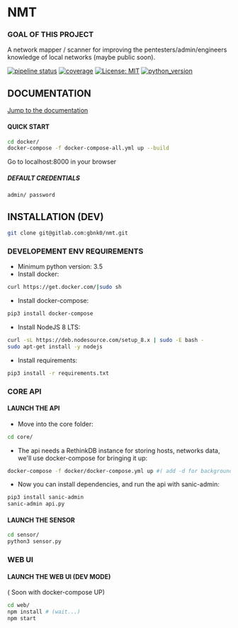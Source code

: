 
# NMT

### GOAL OF THIS PROJECT

A network mapper / scanner for improving the pentesters/admin/engineers knowledge of local networks (maybe public soon).



[![pipeline status](https://travis-ci.org/gbnk0/nmt.svg?branch=develop)]()
[![coverage](https://coveralls.io/repos/github/gbnk0/nmt/badge.svg?branch=develop)]()
[![License: MIT](https://img.shields.io/badge/License-MIT-yellow.svg)](https://opensource.org/licenses/MIT)
[![python_version](https://img.shields.io/badge/python-3.5%2C3.6-blue.svg)]()




## DOCUMENTATION
[Jump to the documentation](https://github.com/gbnk0/nmt/wiki)


#### QUICK START

```bash
cd docker/
docker-compose -f docker-compose-all.yml up --build
```

Go to localhost:8000 in your browser

##### DEFAULT CREDENTIALS
`admin/ password`


## INSTALLATION (DEV)
```bash
git clone git@gitlab.com:gbnk0/nmt.git
```
### DEVELOPEMENT ENV REQUIREMENTS
- Minimum python version: 3.5
- Install docker: 
```bash
curl https://get.docker.com/|sudo sh
```

- Install docker-compose: 
```bash
pip3 install docker-compose
```

- Install NodeJS 8 LTS:
```bash
curl -sL https://deb.nodesource.com/setup_8.x | sudo -E bash -
sudo apt-get install -y nodejs
```

- Install requirements:
```bash
pip3 install -r requirements.txt
```

### CORE API
#### LAUNCH THE API
- Move into the core folder:

```bash
cd core/
```

- The api needs a RethinkDB instance for storing hosts, networks data, we'll use docker-compose for bringing it up:

```bash
docker-compose -f docker/docker-compose.yml up #( add -d for background )

```

- Now you can install dependencies, and run the api with sanic-admin:

```bash
pip3 install sanic-admin
sanic-admin api.py
```


#### LAUNCH THE SENSOR
```bash
cd sensor/
python3 sensor.py
```


### WEB UI 
#### LAUNCH THE WEB UI (DEV MODE)
( Soon with docker-compose UP)

```bash
cd web/
npm install # (wait...)
npm start
```
